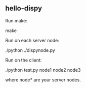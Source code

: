 hello-dispy
-----------

Run make:

   make

Run on each server node:

   ./python ./dispynode.py

Run on the client:

   ./python test.py node1 node2 node3

where node* are your server nodes.
